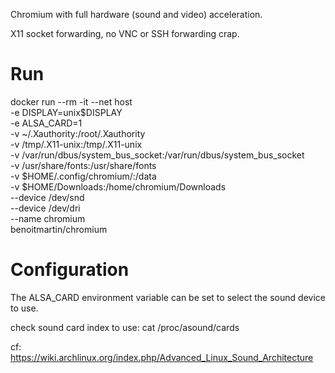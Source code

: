 
Chromium with full hardware (sound and video) acceleration.

X11 socket forwarding, no VNC or SSH forwarding crap.


# Run
docker run --rm -it --net host \
           -e DISPLAY=unix$DISPLAY \
           -e ALSA_CARD=1 \
           -v ~/.Xauthority:/root/.Xauthority \
           -v /tmp/.X11-unix:/tmp/.X11-unix \
           -v /var/run/dbus/system_bus_socket:/var/run/dbus/system_bus_socket \
           -v /usr/share/fonts:/usr/share/fonts \
           -v $HOME/.config/chromium/:/data \
           -v $HOME/Downloads:/home/chromium/Downloads \
           --device /dev/snd \
           --device /dev/dri \
           --name chromium \
           benoitmartin/chromium

# Configuration
The ALSA_CARD environment variable can be set to select the sound device to use.

check sound card index to use: cat /proc/asound/cards

cf: https://wiki.archlinux.org/index.php/Advanced_Linux_Sound_Architecture


